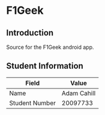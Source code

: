 # F1Geek

## Introduction

Source for the F1Geek android app.

## Student Information

| Field          | Value       |
|----------------|-------------|
| Name           | Adam Cahill |
| Student Number | 20097733    |
